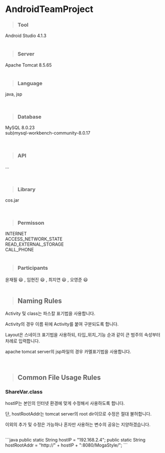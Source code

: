 # AndroidTeamProject
> ### Tool<br>
Android Studio 4.1.3 <br>
<br>

> ### Server<br>
Apache Tomcat 8.5.65<br>
<br>

> ### Language<br>
java, jsp<br>

<br>

> ### Database<br>
MySQL 8.0.23<br>
sub)mysql-workbench-community-8.0.17<br>

<br>

> ### API<br>
...<br>

<br>


> ### Library<br>
cos.jar<br>

<br>

> ### Permisson<br>
INTERNET<br>
ACCESS_NETWORK_STATE<br>
READ_EXTERNAL_STORAGE<br>
CALL_PHONE<br>
<br>


> ### Participants<br>
윤재필 😃 , 임현진 😃 , 최지연 😃 , 오영준 😃<br>
<br>

> ## Naming Rules<br>
<p>Activity 및 class는 파스칼 표기법을 사용합니다.</p>
<p>Activity의 경우 이름 뒤에 Activity를 붙여 구분되도록 합니다.</p>
<p>Layout은 스네이크 표기법을 사용하되, 타입_위치_기능 순과 같이 큰 범주의 속성부터 차례로 입력합니다.</p>
<p>apache tomcat server의 jsp파일의 경우 카멜표기법을 사용합니다.</p><br>

> ## Common File Usage Rules<br>
### ShareVar.class <br>
<p>hostIP는 본인의 인터넷 환경에 맞게 수정해서 사용하도록 합니다. </p>
<p>단, hostRootAddr는 tomcat server의 root dir이므로 수정은 절대 불허합니다. </p>
<p>이외의 추가 및 수정은 가능하나 혼자만 사용하는 변수의 공유는 지양하겠습니다. </p>
<br>
```java
public static String hostIP = "192.168.2.4";
public static String hostRootAddr = "http://" + hostIP + ":8080/MogaStyle/";
```
